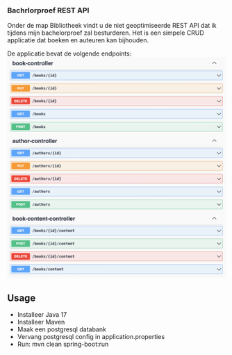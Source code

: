 ### Bachrlorproef REST API
Onder de map Bibliotheek vindt u de niet geoptimiseerde REST API dat ik tijdens mijn bachelorproef zal besturderen.
Het is een simpele CRUD applicatie dat boeken en auteuren kan bijhouden.


De applicatie bevat de volgende endpoints:
<img src="./img/endpoints.png" alt="image endpoints" />

## Usage
* Installeer Java 17
* Installeer Maven
* Maak een postgresql databank
* Vervang postgresql config in application.properties
* Run: mvn clean spring-boot:run
